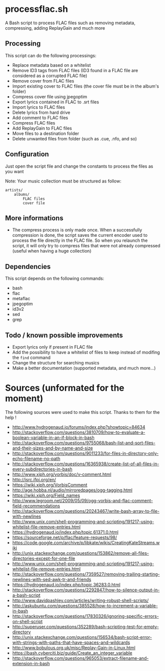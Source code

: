 # processflac.sh
A Bash script to process FLAC files such as removing metadata, compressing, adding ReplayGain and much more

## Processing
This script can do the following processings:

- Replace metadata based on a whitelist
- Remove ID3 tags from FLAC files (ID3 found in a FLAC file are considered as a corrupted FLAC file)
- Remove cover from FLAC files
- Import existing cover to FLAC files (the cover file must be in the album's folder)
- Compress cover file using jpegoptim
- Export lyrics contained in FLAC to .srt files
- Import lyrics to FLAC files
- Delete lyrics from hard drive
- Add comment to FLAC files
- Compress FLAC files
- Add ReplayGain to FLAC files
- Move files to a destination folder
- Delete unwanted files from folder (such as .cue, .nfo, and so)

## Configuration
Just open the script file and change the constants to process the files as you want

Note: Your music collection must be structured as follow:

    artists/
    	albums/
    		FLAC files
    		cover file

## More informations
- The compress process is only made once. When a successfully compression is done, the script saves the current encoder used to process the file directly in the FLAC file. So when you relaunch the script, it will only try to compress files that were not already compressed (useful when having a huge collection)

## Dependencies
This script depends on the following commands:

- bash
- flac
- metaflac
- jpegoptim
- id3v2
- sed
- grep

## Todo / known possible improvements
- Export lyrics only if present in FLAC file
- Add the possibility to have a whitelist of files to keep instead of modifing the `find` command
- Change the structure for searching musics
- Make a better documentation (supported metadata, and much more...)

# Sources (unformated for the moment)
The following sources were used to make this script. Thanks to them for the help !

- http://www.hydrogenaud.io/forums/index.php?showtopic=84634
- http://stackoverflow.com/questions/3810709/how-to-evaluate-a-boolean-variable-in-an-if-block-in-bash
- http://stackoverflow.com/questions/9755068/bash-list-and-sort-files-and-their-sizes-and-by-name-and-size
- http://stackoverflow.com/questions/9011233/for-files-in-directory-only-echo-filename-no-path
- http://stackoverflow.com/questions/16365938/create-list-of-all-files-in-every-subdirectories-in-bash
- http://www.xiph.org/vorbis/doc/v-comment.html
- http://isrc.ifpi.org/en/
- https://wiki.xiph.org/VorbisComment
- http://age.hobba.nl/audio/mirroredpages/ogg-tagging.html
- https://wiki.xiph.org/Field_names
- http://www.legroom.net/2009/05/09/ogg-vorbis-and-flac-comment-field-recommendations
- http://stackoverflow.com/questions/20243467/write-bash-array-to-file-with-newlines
- http://www.unix.com/shell-programming-and-scripting/191217-using-whitelist-file-remove-entries.html
- https://hydrogenaud.io/index.php/topic,61371.0.html
- https://sourceforge.net/p/flac/feature-requests/98/
- https://code.google.com/archive/p/libkate/wikis/CreatingKateStreams.wiki
- http://unix.stackexchange.com/questions/153862/remove-all-files-directories-except-for-one-file
- http://www.unix.com/shell-programming-and-scripting/191217-using-whitelist-file-remove-entries.html
- http://stackoverflow.com/questions/7359527/removing-trailing-starting-newlines-with-sed-awk-tr-and-friends
- https://hydrogenaud.io/index.php/topic,36283.0.html
- http://stackoverflow.com/questions/2292847/how-to-silence-output-in-a-bash-script
- http://www.davidpashley.com/articles/writing-robust-shell-scripts/
- http://askubuntu.com/questions/385528/how-to-increment-a-variable-in-bash
- http://stackoverflow.com/questions/17830326/ignoring-specific-errors-on-shell-script
- http://superuser.com/questions/352289/bash-scripting-test-for-empty-directory
- http://unix.stackexchange.com/questions/156534/bash-script-error-with-strings-with-paths-that-have-spaces-and-wildcards
- http://www.bobulous.org.uk/misc/Replay-Gain-in-Linux.html
- https://bash.cyberciti.biz/guide/Create_an_integer_variable
- http://stackoverflow.com/questions/965053/extract-filename-and-extension-in-bash